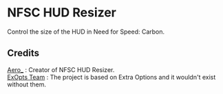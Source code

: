 # NFSC HUD Resizer  
Control the size of the HUD in Need for Speed: Carbon.

## Credits
[Aero_](https://github.com/AeroWidescreen) : Creator of NFSC HUD Resizer.  
[ExOpts Team](https://github.com/ExOptsTeam/) : The project is based on Extra Options and it wouldn't exist without them.